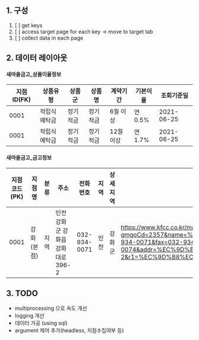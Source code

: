 ## 1. 구성
1. [ ] get keys
2. [ ] access target page for each key -> move to target tab
3. [ ] collect data in each page


## 2. 데이터 레이아웃
#### 새마을금고_상품이율정보
|지점ID(FK)|상품유형|상품군|상품명|계약기간|기본이율|조회기준일|
|---|---|---|---|---|---|---|
|0001|적립식예탁금|정기적금|정기적금|6월 이상|연0.5%|2021-06-25|
|0001|적립식예탁금|정기적금|정기적금|12월 이상|연1.7%|2021-06-25|

#### 새마을금고_금고정보
|지점코드(PK)|지점명|분류|주소|전화번호|지역|상세지역|URL|
|---|---|---|---|---|---|---|---|
|0001|강화 (본점)|지역|인천 강화군 강화읍 강화대로 396-2|032-934-0071|인천|강화군|https://www.kfcc.co.kr/map/view.do?gmgoCd=2357&name=%EA%B0%95%ED%99%94&gmgoNm=%EA%B0%95%ED%99%94&divCd=001&divNm=%EB%B3%B8%EC%A0%90&gmgoType=%EC%A7%80%EC%97%AD&telephone=032-934-0071&fax=032-934-0074&addr=%EC%9D%B8%EC%B2%9C+%EA%B0%95%ED%99%94%EA%B5%B0+%EA%B0%95%ED%99%94%EC%9D%8D+%EA%B0%95%ED%99%94%EB%8C%80%EB%A1%9C+396-2&r1=%EC%9D%B8%EC%B2%9C&r2=%EA%B0%95%ED%99%94%EA%B5%B0&code1=2357&code2=001&sel=&key=&tab=sub_tab_rate|


## 3. TODO
* multiprocessing 으로 속도 개선
* logging 개선
* 데이터 가공 (using sql)
* argument 제어 추가(headless, 지점수집여부 등)